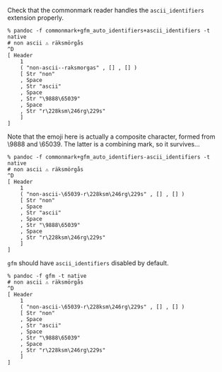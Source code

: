 Check that the commonmark reader handles the `ascii_identifiers`
extension properly.

```
% pandoc -f commonmark+gfm_auto_identifiers+ascii_identifiers -t native
# non ascii ⚠️ räksmörgås
^D
[ Header
    1
    ( "non-ascii--raksmorgas" , [] , [] )
    [ Str "non"
    , Space
    , Str "ascii"
    , Space
    , Str "\9888\65039"
    , Space
    , Str "r\228ksm\246rg\229s"
    ]
]
```

Note that the emoji here is actually a composite character,
formed from \9888 and \65039. The latter is a combining mark,
so it survives...

```
% pandoc -f commonmark+gfm_auto_identifiers-ascii_identifiers -t native
# non ascii ⚠️ räksmörgås
^D
[ Header
    1
    ( "non-ascii-\65039-r\228ksm\246rg\229s" , [] , [] )
    [ Str "non"
    , Space
    , Str "ascii"
    , Space
    , Str "\9888\65039"
    , Space
    , Str "r\228ksm\246rg\229s"
    ]
]
```

`gfm` should have `ascii_identifiers` disabled by default.

```
% pandoc -f gfm -t native
# non ascii ⚠️ räksmörgås
^D
[ Header
    1
    ( "non-ascii-\65039-r\228ksm\246rg\229s" , [] , [] )
    [ Str "non"
    , Space
    , Str "ascii"
    , Space
    , Str "\9888\65039"
    , Space
    , Str "r\228ksm\246rg\229s"
    ]
]
```
